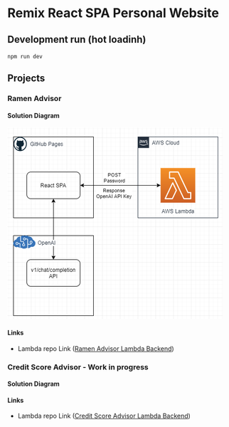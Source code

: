 # Remix React SPA Personal Website

## Development run (hot loadinh)
```shellscript
npm run dev
```
## Projects
### Ramen Advisor
#### Solution Diagram
![alt text](drawio_diagrams\ramen_sense\solution_diagram.PNG "Title")
#### Links
- Lambda repo Link ([Ramen Advisor Lambda Backend](https://github.com/jar-ry/web_lambda))

### Credit Score Advisor - Work in progress
#### Solution Diagram
<!-- ![alt text](drawio_diagrams\ramen_sense\solution_diagram.PNG "Title") -->
#### Links
- Lambda repo Link ([Credit Score Advisor Lambda Backend](https://github.com/jar-ry/credit_score_agentic_lambda))
